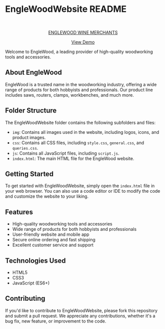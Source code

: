 # **EngleWoodWebsite README**

<br />

<div align="center">
        <p class="longwebsitename"><a href="https://englewoodwine-ester.netlify.app/">ENGLEWOOD WINE MERCHANTS</a></p>

  <p align="center">
    <a href="https://englewoodwine-ester.netlify.app/">View Demo</a>
  </p>
</div>

Welcome to EngleWood, a leading provider of high-quality woodworking tools and accessories.

## **About EngleWood**

EngleWood is a trusted name in the woodworking industry, offering a wide range of products for both hobbyists and professionals. Our product line includes saws, routers, clamps, workbenches, and much more.

## **Folder Structure**

The EngleWoodWebsite folder contains the following subfolders and files:

- `img`: Contains all images used in the website, including logos, icons, and product images.
- `css`: Contains all CSS files, including `style.css`, `general.css`, and `queries.css`.
- `js`: Contains all JavaScript files, including `script.js`.
- `index.html`: The main HTML file for the EngleWood website.

## **Getting Started**

To get started with EngleWoodWebsite, simply open the `index.html` file in your web browser. You can also use a code editor or IDE to modify the code and customize the website to your liking.

## **Features**

- High-quality woodworking tools and accessories
- Wide range of products for both hobbyists and professionals
- User-friendly website and mobile app
- Secure online ordering and fast shipping
- Excellent customer service and support

## **Technologies Used**

- HTML5
- CSS3
- JavaScript (ES6+)

## **Contributing**

If you'd like to contribute to EngleWoodWebsite, please fork this repository and submit a pull request. We appreciate any contributions, whether it's a bug fix, new feature, or improvement to the code.
